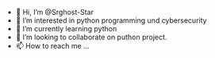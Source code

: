 - 👋 Hi, I’m @Srghost-Star
- 👀 I’m interested in python programming und cybersecurity
- 🌱 I’m currently learning python
- 💞️ I’m looking to collaborate on puthon project.
- 📫 How to reach me ...

<!---
Srghost-Star/Srghost-Star is a ✨ special ✨ repository because its `README.md` (this file) appears on your GitHub profile.
You can click the Preview link to take a look at your changes.
--->
